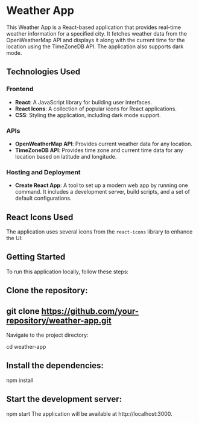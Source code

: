 # Weather App

This Weather App is a React-based application that provides real-time weather information for a specified city. It fetches weather data from the OpenWeatherMap API and displays it along with the current time for the location using the TimeZoneDB API. The application also supports dark mode.

## Technologies Used

### Frontend
- **React**: A JavaScript library for building user interfaces.
- **React Icons**: A collection of popular icons for React applications.
- **CSS**: Styling the application, including dark mode support.

### APIs
- **OpenWeatherMap API**: Provides current weather data for any location.
- **TimeZoneDB API**: Provides time zone and current time data for any location based on latitude and longitude.

### Hosting and Deployment
- **Create React App**: A tool to set up a modern web app by running one command. It includes a development server, build scripts, and a set of default configurations.

## React Icons Used

The application uses several icons from the `react-icons` library to enhance the UI:

## Getting Started
To run this application locally, follow these steps:

## Clone the repository:

## git clone https://github.com/your-repository/weather-app.git
Navigate to the project directory:

cd weather-app
## Install the dependencies:

npm install
## Start the development server:

npm start
The application will be available at http://localhost:3000.